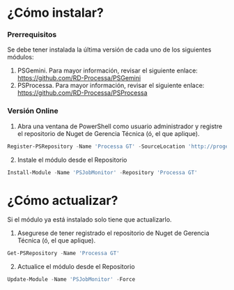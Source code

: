 # ¿Cómo instalar?

### Prerrequisitos

Se debe tener instalada la última versión de cada uno de los siguientes módulos:

1. PSGemini. Para mayor información, revisar el siguiente enlace: https://github.com/RD-Processa/PSGemini
2. PSProcessa. Para mayor información, revisar el siguiente enlace: https://github.com/RD-Processa/PSProcessa


### Versión Online

1. Abra una ventana de PowerShell como usuario administrador y registre el repositorio de Nuget de Gerencia Técnica (ó, el que aplique).

```powershell
Register-PSRepository -Name 'Processa GT' -SourceLocation 'http://proget:8020/nuget/PowerShell' -InstallationPolicy Trusted
```


2. Instale el módulo desde el Repositorio

```powershell
Install-Module -Name 'PSJobMonitor' -Repository 'Processa GT'
```

# ¿Cómo actualizar?

Si el módulo ya está instalado solo tiene que actualizarlo. 

1. Asegurese de tener registrado el repositorio de Nuget de Gerencia Técnica (ó, el que aplique).

```powershell
Get-PSRepository -Name 'Processa GT'
```

2. Actualice el módulo desde el Repositorio

```powershell
Update-Module -Name 'PSJobMonitor' -Force
```
